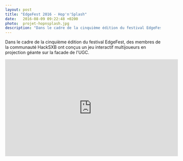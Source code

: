 ```yaml
---
layout: post
title: "EdgeFest 2016 - Hop'n'Splash"
date:   2016-08-09 09:22:48 +0200
photo:	projet-hopnsplash.jpg
description: "Dans le cadre de la cinquième édition du festival EdgeFest, des membres de la communauté HackSXB ont conçus un jeu interactif multijoueurs en projection géante sur la facade de l'UGC."
---
```

Dans le cadre de la cinquième édition du festival EdgeFest, des membres de la communauté HackSXB ont conçus un jeu interactif multijoueurs en projection géante sur la facade de l'UGC.

<iframe width="560" height="315" src="https://www.youtube.com/embed/2HhFobpO63Q" frameborder="0" allowfullscreen></iframe>